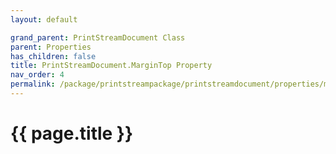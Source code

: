 ```yaml
---
layout: default

grand_parent: PrintStreamDocument Class
parent: Properties
has_children: false
title: PrintStreamDocument.MarginTop Property
nav_order: 4
permalink: /package/printstreampackage/printstreamdocument/properties/margintop
---
```

# {{ page.title }}